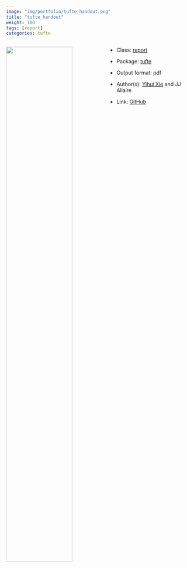 ```yaml
---
image: "img/portfolio/tufte_handout.png"
title: "tufte_handout"
weight: 100
tags: [report]
categories: tufte
---
```




<!--more-->

<p><a href="../../img/portfolio/tufte_handout.png"><img class = "jf-image-shadow" src="../../img/portfolio/tufte_handout.png" style="display: block; margin: auto;" width="60%"  align="left"></a></p>

- Class: [report](../../tags/report)
- Package: [tufte](tufte)
- Output format: pdf

- Author(s): [Yihui Xie](https://yihui.org/) and JJ Allaire
- Link: [GitHub](https://github.com/rstudio/tufte)


